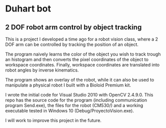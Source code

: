 # Duhart bot

## 2 DOF robot arm control by object tracking

This is a project I developed a time ago for a robot vision class, where a 2 DOF arm can be controlled by tracking the position of an object.

The program naively learns the color of the object you wish to track trough an histogram and then converts the pixel coordinates of the object to workspace coordinates. Finally, workspace coordinates are translated into robot angles by inverse kinematics.

The program shows an overlay of the robot, while it can also be used to manipulate a physical robot I built with a Bioloid Premium kit.

I wrote the initial code for Visual Studio 2010 with OpenCV 2.4.9.0. This repo has the source code for the program (including communication program Send.exe), the files for the robot (CM530/) and a working executable tested in Windows 10 (Debug/ProyectoVision.exe).

I will work to improve this project in the future.
